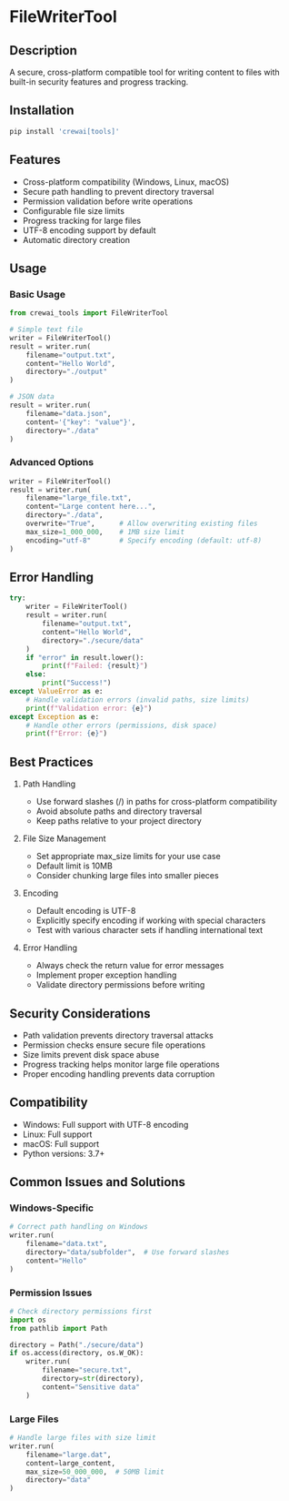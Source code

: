 # FileWriterTool

## Description
A secure, cross-platform compatible tool for writing content to files with built-in security features and progress tracking.

## Installation
```bash
pip install 'crewai[tools]'
```

## Features
- Cross-platform compatibility (Windows, Linux, macOS)
- Secure path handling to prevent directory traversal
- Permission validation before write operations
- Configurable file size limits
- Progress tracking for large files
- UTF-8 encoding support by default
- Automatic directory creation

## Usage

### Basic Usage
```python
from crewai_tools import FileWriterTool

# Simple text file
writer = FileWriterTool()
result = writer.run(
    filename="output.txt",
    content="Hello World",
    directory="./output"
)

# JSON data
result = writer.run(
    filename="data.json",
    content='{"key": "value"}',
    directory="./data"
)
```

### Advanced Options
```python
writer = FileWriterTool()
result = writer.run(
    filename="large_file.txt",
    content="Large content here...",
    directory="./data",
    overwrite="True",      # Allow overwriting existing files
    max_size=1_000_000,    # 1MB size limit
    encoding="utf-8"       # Specify encoding (default: utf-8)
)
```

## Error Handling
```python
try:
    writer = FileWriterTool()
    result = writer.run(
        filename="output.txt",
        content="Hello World",
        directory="./secure/data"
    )
    if "error" in result.lower():
        print(f"Failed: {result}")
    else:
        print("Success!")
except ValueError as e:
    # Handle validation errors (invalid paths, size limits)
    print(f"Validation error: {e}")
except Exception as e:
    # Handle other errors (permissions, disk space)
    print(f"Error: {e}")
```

## Best Practices
1. Path Handling
   - Use forward slashes (/) in paths for cross-platform compatibility
   - Avoid absolute paths and directory traversal
   - Keep paths relative to your project directory

2. File Size Management
   - Set appropriate max_size limits for your use case
   - Default limit is 10MB
   - Consider chunking large files into smaller pieces

3. Encoding
   - Default encoding is UTF-8
   - Explicitly specify encoding if working with special characters
   - Test with various character sets if handling international text

4. Error Handling
   - Always check the return value for error messages
   - Implement proper exception handling
   - Validate directory permissions before writing

## Security Considerations
- Path validation prevents directory traversal attacks
- Permission checks ensure secure file operations
- Size limits prevent disk space abuse
- Progress tracking helps monitor large file operations
- Proper encoding handling prevents data corruption

## Compatibility
- Windows: Full support with UTF-8 encoding
- Linux: Full support
- macOS: Full support
- Python versions: 3.7+

## Common Issues and Solutions

### Windows-Specific
```python
# Correct path handling on Windows
writer.run(
    filename="data.txt",
    directory="data/subfolder",  # Use forward slashes
    content="Hello"
)
```

### Permission Issues
```python
# Check directory permissions first
import os
from pathlib import Path

directory = Path("./secure/data")
if os.access(directory, os.W_OK):
    writer.run(
        filename="secure.txt",
        directory=str(directory),
        content="Sensitive data"
    )
```

### Large Files
```python
# Handle large files with size limit
writer.run(
    filename="large.dat",
    content=large_content,
    max_size=50_000_000,  # 50MB limit
    directory="data"
)
```
